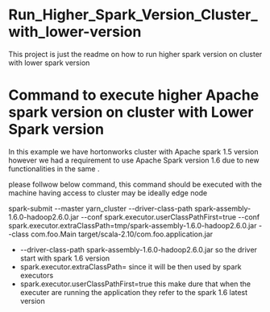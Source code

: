 # Run_Higher_Spark_Version_Cluster_with_lower-version
This project is just the readme on how to run higher spark version on cluster with lower spark version

# Command to execute higher Apache spark version on cluster with Lower Spark version 

In this example we have hortonworks cluster with Apache spark 1.5 version however we had a requirement to use 
Apache Spark version 1.6 due to new functionalities in the same .

please follwow below command, this command should be executed with the machine having access to cluster may be ideally edge node

spark-submit --master yarn_cluster --driver-class-path spark-assembly-1.6.0-hadoop2.6.0.jar --conf spark.executor.userClassPathFirst=true --conf spark.executor.extraClassPath=tmp/spark-assembly-1.6.0-hadoop2.6.0.jar --class com.foo.Main target/scala-2.10/com.foo.application.jar

* --driver-class-path spark-assembly-1.6.0-hadoop2.6.0.jar so the driver start with spark 1.6 version 
* spark.executor.extraClassPath=<hdfs path to spark assembly jar> since it will be then used by spark executors 
* spark.executor.userClassPathFirst=true  this make dure that when the executer are running the application they refer to the spark 1.6 latest version 
